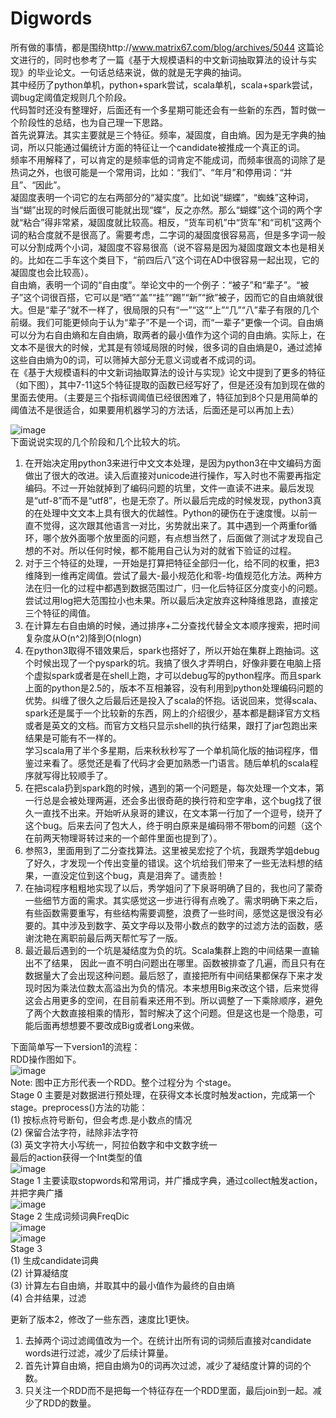 Digwords
========
所有做的事情，都是围绕http://www.matrix67.com/blog/archives/5044 这篇论文进行的，同时也参考了一篇《基于大规模语料的中文新词抽取算法的设计与实现》的毕业论文。一句话总结来说，做的就是无字典的抽词。  
其中经历了python单机，python+spark尝试，scala单机，scala+spark尝试，调bug定阈值定规则几个阶段。  
代码暂时还没有整理好，后面还有一个多星期可能还会有一些新的东西，暂时做一个阶段性的总结，也为自己理一下思路。  
首先说算法。其实主要就是三个特征。频率，凝固度，自由熵。因为是无字典的抽词，所以只能通过偏统计方面的特征让一个candidate被推成一个真正的词。  
频率不用解释了，可以肯定的是频率低的词肯定不能成词，而频率很高的词除了是热词之外，也很可能是一个常用词，比如：“我们”、“年月”和停用词：“并且”、“因此”。  
凝固度表明一个词它的左右两部分的“凝实度”。比如说“蝴蝶”，“蜘蛛”这种词，当“蝴”出现的时候后面很可能就出现“蝶”，反之亦然。那么“蝴蝶”这个词的两个字就“粘合”得非常紧，凝固度就比较高。相反，“货车司机”中“货车”和“司机”这两个词的粘合度就不是很高了。需要考虑，二字词的凝固度很容易高，但是多字词一般可以分割成两个小词，凝固度不容易很高（说不容易是因为凝固度跟文本也是相关的。比如在二手车这个类目下，“前四后八”这个词在AD中很容易一起出现，它的凝固度也会比较高）。  
自由熵，表明一个词的“自由度”。举论文中的一个例子：“被子”和“辈子”。“被子”这个词很百搭，它可以是“晒”“盖”“挂”“踢”“新”“掀”被子，因而它的自由熵就很大。但是“辈子”就不一样了，很局限的只有“一”“这”“上”“几”“八”辈子有限的几个前缀。我们可能更倾向于认为“辈子”不是一个词，而“一辈子”更像一个词。自由熵可以分为右自由熵和左自由熵，取两者的最小值作为这个词的自由熵。实际上，在文本不是很大的时候，尤其是有领域局限的时候，很多词的自由熵是0，通过滤掉这些自由熵为0的词，可以筛掉大部分无意义词或者不成词的词。  
在《基于大规模语料的中文新词抽取算法的设计与实现》论文中提到了更多的特征（如下图），其中7-11这5个特征提取的函数已经写好了，但是还没有加到现在做的里面去使用。（主要是三个指标调阈值已经很困难了，特征加到8个只是用简单的阈值法不是很适合，如果要用机器学习的方法话，后面还是可以再加上去）  

 ![image](https://github.com/sycbelief/Digwords/blob/master/pic/otherFeatures.png)  
下面说说实现的几个阶段和几个比较大的坑。  
1.	在开始决定用python3来进行中文文本处理，是因为python3在中文编码方面做出了很大的改进。读入后直接对unicode进行操作，写入时也不需要再指定编码。不过一开始就掉到了编码问题的坑里，文件一直读不进来。最后发现是“utf-8”而不是“utf8”，也是无奈了。所以最后完成的时候发现，python3真的在处理中文文本上具有很大的优越性。Python的硬伤在于速度慢。以前一直不觉得，这次跟其他语言一对比，劣势就出来了。其中遇到一个两重for循环，哪个放外面哪个放里面的问题，有点想当然了，后面做了测试才发现自己想的不对。所以任何时候，都不能用自己认为对的就省下验证的过程。  
2.	对于三个特征的处理，一开始是打算把特征全部归一化，给不同的权重，把3维降到一维再定阈值。尝试了最大-最小规范化和零-均值规范化方法。两种方法在归一化的过程中都遇到数据范围过广，归一化后特征区分度变小的问题。尝试过用log把大范围拉小也未果。所以最后决定放弃这种降维思路，直接定三个特征的阈值。  
3.	在计算左右自由熵的时候，通过排序+二分查找代替全文本顺序搜索，把时间复杂度从O(n^2)降到O(nlogn)  
4.	在python3取得不错效果后，spark也搭好了，所以开始在集群上跑抽词。这个时候出现了一个pyspark的坑。我搞了很久才弄明白，好像非要在电脑上搭个虚拟spark或者是在shell上跑，才可以debug写的python程序。而且spark上面的python是2.5的，版本不互相兼容，没有利用到python处理编码问题的优势。纠缠了很久之后最后还是投入了scala的怀抱。话说回来，觉得scala、spark还是属于一个比较新的东西，网上的介绍很少，基本都是翻译官方文档或者是英文的文档。而官方文档只显示shell的执行结果，跟打了jar包跑出来结果是可能有不一样的。  
学习scala用了半个多星期，后来秋秋秒写了一个单机简化版的抽词程序，借鉴过来看了。感觉还是看了代码才会更加熟悉一门语言。随后单机的scala程序就写得比较顺手了。  
5.	在把scala扔到spark跑的时候，遇到的第一个问题是，每次处理一个文本，第一行总是会被处理两遍，还会多出很奇葩的换行符和空字串，这个bug找了很久一直找不出来。开始听从泉哥的建议，在文本第一行加了一个逗号，绕开了这个bug。后来去问了包大人，终于明白原来是编码带不带bom的问题（这个在前两天物理哥转过来的一个邮件里面也提到了）。  
6.	参照3，里面用到了二分查找算法。这里被吴宏挖了个坑，我跟秀学姐debug了好久，才发现一个传出变量的错误。这个坑给我们带来了一些无法料想的结果，一直没定位到这个bug，真是泪奔了。谴责脸！  
7.	在抽词程序粗粗地实现了以后，秀学姐问了下泉哥明确了目的，我也问了蒙奇一些细节方面的需求。其实感觉这一步进行得有点晚了。需求明确下来之后，有些函数需要重写，有些结构需要调整，浪费了一些时间，感觉这是很没有必要的。其中涉及到数字、英文字母以及带小数点的数字的过滤方法的函数，感谢沈艳在离职前最后两天帮忙写了一版。  
8.	最近最后遇到的一个坑是凝结度为负的坑。Scala集群上跑的中间结果一直输出不了结果， 因此一直不明白问题出在哪里。函数被排查了几遍，而且只有在数据量大了会出现这种问题。最后怒了，直接把所有中间结果都保存下来才发现时因为乘法位数太高溢出为负的情况。本来想用Big来改这个错，后来觉得这会占用更多的空间，在目前看来还用不到。所以调整了一下乘除顺序，避免了两个大数直接相乘的情形，暂时解决了这个问题。但是这也是一个隐患，可能后面再想想要不要改成Big或者Long来做。  

下面简单写一下version1的流程：  
RDD操作图如下。  
![image](https://github.com/sycbelief/Digwords/blob/master/pic/Stage%200.png)  
Note: 图中正方形代表一个RDD。整个过程分为 个stage。  
Stage 0 主要是对数据进行预处理，在获得文本长度时触发action，完成第一个stage。preprocess()方法的功能：  
(1) 按标点符号断句，但会考虑.是小数点的情况  
(2) 保留合法字符，祛除非法字符  
(3) 英文字符大小写统一，阿拉伯数字和中文数字统一  
最后的action获得一个Int类型的值  
![image](https://github.com/sycbelief/Digwords/blob/master/pic/Stage%201.png)  
Stage 1 主要读取stopwords和常用词，并广播成字典，通过collect触发action，并把字典广播  
![image](https://github.com/sycbelief/Digwords/blob/master/pic/Stage%202.png)  
Stage 2 生成词频词典FreqDic  
![image](https://github.com/sycbelief/Digwords/blob/master/pic/Stage%203_1.png)  
![image](https://github.com/sycbelief/Digwords/blob/master/pic/Stage%203.png)  
Stage 3  
(1) 生成candidate词典  
(2) 计算凝结度  
(3) 计算左右自由熵，并取其中的最小值作为最终的自由熵  
(4) 合并结果，过滤  

更新了版本2，修改了一些东西，速度比1更快。
1. 去掉两个词过滤阈值改为一个。在统计出所有词的词频后直接对candidate words进行过滤，减少了后续计算量。
2. 首先计算自由熵，把自由熵为0的词再次过滤，减少了凝结度计算的词的个数。
3. 只关注一个RDD而不是把每一个特征存在一个RDD里面，最后join到一起。减少了RDD的数量。

